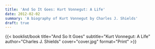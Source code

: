 ```yaml
---
title: 'And So It Goes: Kurt Vonnegut: A Life'
date: 2012-02-02
summary: 'A biography of Kurt Vonnegut by Charles J. Shields'
draft: true
---
```


{{< booklist/book
title="And So It Goes"
subtitle="Kurt Vonnegut: A Life"
author="Charles J. Shields"
cover="cover.jpg"
format="Print" >}}
